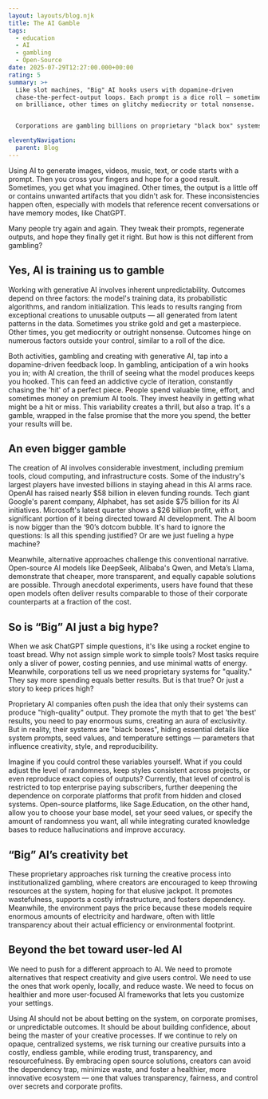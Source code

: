 ```yaml
---
layout: layouts/blog.njk
title: The AI Gamble
tags:
  - education
  - AI
  - gambling
  - Open-Source
date: 2025-07-29T12:27:00.000+00:00
rating: 5
summary: >+
  Like slot machines, "Big" AI hooks users with dopamine-driven
  chase-the-perfect-output loops. Each prompt is a dice roll – sometimes landing
  on brilliance, other times on glitchy mediocrity or total nonsense. 


  Corporations are gambling billions on proprietary "black box" systems that hide critical controls while pushing the myth that only expensive tools deliver quality. Yet open-source rivals like Llama and DeepSeek prove comparably capable for pennies.

eleventyNavigation:
  parent: Blog
---
```

Using AI to generate images, videos, music, text, or code starts with a prompt. Then you cross your fingers and hope for a good result. Sometimes, you get what you imagined. Other times, the output is a little off or contains unwanted artifacts that you didn't ask for. These inconsistencies happen often, especially with models that reference recent conversations or have memory modes, like ChatGPT. 

Many people try again and again. They tweak their prompts, regenerate outputs, and hope they finally get it right. But how is this not different from gambling?
 
## Yes, AI is training us to gamble
Working with generative AI involves inherent unpredictability. Outcomes depend on three factors: the model's training data, its probabilistic algorithms, and random initialization. This leads to results ranging from exceptional creations to unusable outputs — all generated from latent patterns in the data. Sometimes you strike gold and get a masterpiece. Other times, you get mediocrity or outright nonsense. Outcomes hinge on numerous factors outside your control, similar to a roll of the dice.

Both activities, gambling and creating with generative AI, tap into a dopamine-driven feedback loop. In gambling, anticipation of a win hooks you in; with AI creation, the thrill of seeing what the model produces keeps you hooked. This can feed an addictive cycle of iteration, constantly chasing the 'hit' of a perfect piece. People spend valuable time, effort, and sometimes money on premium AI tools. They invest heavily in getting what might be a hit or miss. This variability creates a thrill, but also a trap. It's a gamble, wrapped in the false promise that the more you spend, the better your results will be.

## An even bigger gamble
The creation of AI involves considerable investment, including premium tools, cloud computing, and infrastructure costs. Some of the industry's largest players have invested billions in staying ahead in this AI arms race. OpenAI has raised nearly $58 billion in eleven funding rounds. Tech giant Google's parent company, Alphabet, has set aside $75 billion for its AI initiatives. Microsoft's latest quarter shows a $26 billion profit, with a significant portion of it being directed toward AI development. The AI boom is now bigger than the ‘90’s dotcom bubble. It's hard to ignore the questions: Is all this spending justified? Or are we just fueling a hype machine?

Meanwhile, alternative approaches challenge this conventional narrative. Open-source AI models like DeepSeek, Alibaba's Qwen, and Meta’s Llama, demonstrate that cheaper, more transparent, and equally capable solutions are possible. Through anecdotal experiments, users have found that these open models often deliver results comparable to those of their corporate counterparts at a fraction of the cost.

## So is “Big” AI just a big hype? 
When we ask ChatGPT simple questions, it's like using a rocket engine to toast bread. Why not assign simple work to simple tools? Most tasks require only a sliver of power, costing pennies, and use minimal watts of energy. Meanwhile, corporations tell us we need proprietary systems for "quality." They say more spending equals better results. But is that true? Or just a story to keep prices high?

Proprietary AI companies often push the idea that only their systems can produce "high-quality" output. They promote the myth that to get 'the best' results, you need to pay enormous sums, creating an aura of exclusivity. But in reality, their systems are "black boxes", hiding essential details like system prompts, seed values, and temperature settings — parameters that influence creativity, style, and reproducibility. 

Imagine if you could control these variables yourself. What if you could adjust the level of randomness, keep styles consistent across projects, or even reproduce exact copies of outputs? Currently, that level of control is restricted to top enterprise paying subscribers, further deepening the dependence on corporate platforms that profit from hidden and closed systems.
Open-source platforms, like Sage.Education, on the other hand, allow you to choose your base model, set your seed values, or specify the amount of randomness you want, all while integrating curated knowledge bases to reduce hallucinations and improve accuracy.

## “Big” AI’s creativity bet
These proprietary approaches risk turning the creative process into institutionalized gambling, where creators are encouraged to keep throwing resources at the system, hoping for that elusive jackpot. It promotes wastefulness, supports a costly infrastructure, and fosters dependency. Meanwhile, the environment pays the price because these models require enormous amounts of electricity and hardware, often with little transparency about their actual efficiency or environmental footprint.

## Beyond the bet toward user-led AI
We need to push for a different approach to AI. We need to promote alternatives that respect creativity and give users control. We need to use the ones that work openly, locally, and reduce waste. We need to focus on healthier and more user-focused AI frameworks that lets you customize your settings. 

Using AI should not be about betting on the system, on corporate promises, or unpredictable outcomes. It should be about building confidence, about being the master of your creative processes. If we continue to rely on opaque, centralized systems, we risk turning our creative pursuits into a costly, endless gamble, while eroding trust, transparency, and resourcefulness.
By embracing open source solutions, creators can avoid the dependency trap, minimize waste, and foster a healthier, more innovative ecosystem — one that values transparency, fairness, and control over secrets and corporate profits.

